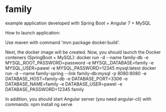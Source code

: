 # family
example application developed with Spring Boot + Angular 7 + MySQL

How to launch application:

Use maven with command 'mvn package docker:build'.

Next, the docker image will be created. Now, you should launch the Docker conteners (SpringBoot + MySQL):
  docker run -d --name family-db -e MYSQL_ROOT_PASSWORD=password -e MYSQL_DATABASE=family -e MYSQL_USER=pawel -e MYSQL_PASSWORD=12345 mysql:latest
  docker run -d --name family-spring --link family-db:mysql -p 8080:8080 -e DATABASE_HOST=family-db -e DATABASE_PORT=3306 -e DATABASE_NAME=family -e DATABASE_USER=pawel -e DATABASE_PASSWORD=12345 family

In addition, you should start Angular server (you need angular-cli) with commands: 
  npm install
  ng serve
